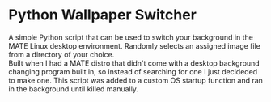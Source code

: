 # Python Wallpaper Switcher
A simple Python script that can be used to switch your background in the MATE Linux desktop environment.
Randomly selects an assigned image file from a directory of your choice.
<br>
Built when I had a MATE distro that didn't come with a desktop background changing program built in, so instead of searching for one I just decideded to make one. This script was added to a custom OS startup function and ran in the background until killed manually.
<br>
